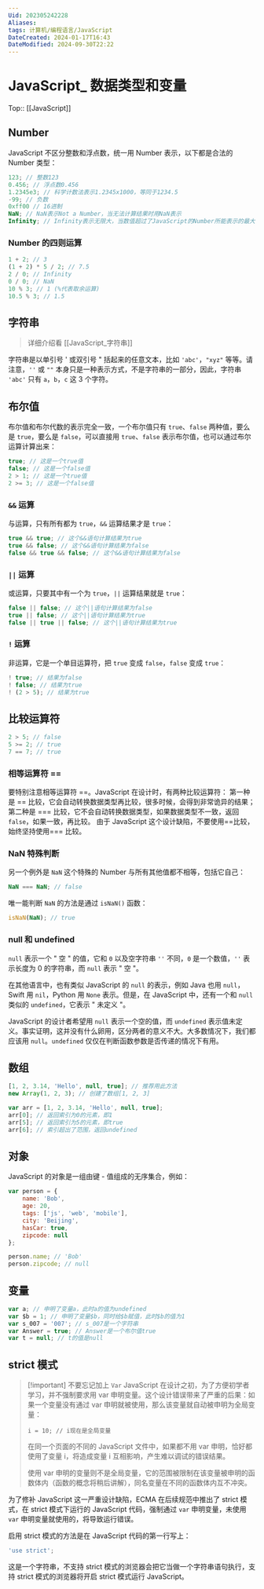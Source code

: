 ```yaml
---
Uid: 202305242228
Aliases: 
tags: 计算机/编程语言/JavaScript 
DateCreated: 2024-01-17T16:43
DateModified: 2024-09-30T22:22
---
```

# JavaScript_ 数据类型和变量

Top:: [[JavaScript]]

## Number

JavaScript 不区分整数和浮点数，统一用 Number 表示，以下都是合法的 Number 类型：

```js
123; // 整数123
0.456; // 浮点数0.456
1.2345e3; // 科学计数法表示1.2345x1000，等同于1234.5
-99; // 负数
0xff00 // 16进制
NaN; // NaN表示Not a Number，当无法计算结果时用NaN表示
Infinity; // Infinity表示无限大，当数值超过了JavaScript的Number所能表示的最大值时，就表示为Infinity
```

### Number 的四则运算

```js
1 + 2; // 3
(1 + 2) * 5 / 2; // 7.5
2 / 0; // Infinity
0 / 0; // NaN
10 % 3; // 1 (%代表取余运算)
10.5 % 3; // 1.5
```

## 字符串

> 详细介绍看 [[JavaScript_字符串]]

字符串是以单引号 ' 或双引号 " 括起来的任意文本，比如 `'abc'`，`"xyz"` 等等。请注意，`''` 或 `""` 本身只是一种表示方式，不是字符串的一部分，因此，字符串 `'abc'` 只有 `a`，`b`，`c` 这 3 个字符。

## 布尔值

布尔值和布尔代数的表示完全一致，一个布尔值只有 `true`、`false` 两种值，要么是 `true`，要么是 `false`，可以直接用 `true`、`false` 表示布尔值，也可以通过布尔运算计算出来：

```js
true; // 这是一个true值
false; // 这是一个false值
2 > 1; // 这是一个true值
2 >= 3; // 这是一个false值
```

### `&&` 运算

与运算，只有所有都为 `true`，`&&` 运算结果才是 `true`：

```js
true && true; // 这个&&语句计算结果为true
true && false; // 这个&&语句计算结果为false
false && true && false; // 这个&&语句计算结果为false
```

### `||` 运算

或运算，只要其中有一个为 `true`，`||` 运算结果就是 `true`：

```js
false || false; // 这个||语句计算结果为false
true || false; // 这个||语句计算结果为true
false || true || false; // 这个||语句计算结果为true
```

### `!` 运算

非运算，它是一个单目运算符，把 `true` 变成 `false`，`false` 变成 `true`：

```js
! true; // 结果为false
! false; // 结果为true
! (2 > 5); // 结果为true
```

## 比较运算符

```js
2 > 5; // false
5 >= 2; // true
7 == 7; // true
```

### 相等运算符 ==

要特别注意相等运算符 \==。JavaScript 在设计时，有两种比较运算符：
第一种是 \== 比较，它会自动转换数据类型再比较，很多时候，会得到非常诡异的结果；
第二种是 \=\== 比较，它不会自动转换数据类型，如果数据类型不一致，返回 `false`，如果一致，再比较。
由于 JavaScript 这个设计缺陷，不要使用\==比较，始终坚持使用\=\== 比较。

### NaN 特殊判断

另一个例外是 `NaN` 这个特殊的 Number 与所有其他值都不相等，包括它自己：

```js
NaN === NaN; // false
```

唯一能判断 `NaN` 的方法是通过 `isNaN()` 函数：

```js
isNaN(NaN); // true
```

### null 和 undefined

`null` 表示一个 " 空 " 的值，它和 `0` 以及空字符串 `''` 不同，`0` 是一个数值，`''` 表示长度为 0 的字符串，而 `null` 表示 " 空 "。

在其他语言中，也有类似 JavaScript 的 `null` 的表示，例如 Java 也用 `null`，Swift 用 `nil`，Python 用 `None` 表示。但是，在 JavaScript 中，还有一个和 `null` 类似的 `undefined`，它表示 " 未定义 "。

JavaScript 的设计者希望用 `null` 表示一个空的值，而 `undefined` 表示值未定义。事实证明，这并没有什么卵用，区分两者的意义不大。大多数情况下，我们都应该用 `null`。`undefined` 仅仅在判断函数参数是否传递的情况下有用。

## 数组

```js
[1, 2, 3.14, 'Hello', null, true]; // 推荐用此方法
new Array(1, 2, 3); // 创建了数组[1, 2, 3]
```

```js
var arr = [1, 2, 3.14, 'Hello', null, true];
arr[0]; // 返回索引为0的元素，即1
arr[5]; // 返回索引为5的元素，即true
arr[6]; // 索引超出了范围，返回undefined
```

## 对象

JavaScript 的对象是一组由键 - 值组成的无序集合，例如：

```js
var person = {
    name: 'Bob',
    age: 20,
    tags: ['js', 'web', 'mobile'],
    city: 'Beijing',
    hasCar: true,
    zipcode: null
};

person.name; // 'Bob'
person.zipcode; // null
```

## 变量

```js
var a; // 申明了变量a，此时a的值为undefined
var $b = 1; // 申明了变量$b，同时给$b赋值，此时$b的值为1
var s_007 = '007'; // s_007是一个字符串
var Answer = true; // Answer是一个布尔值true
var t = null; // t的值是null
```

## strict 模式

> [!important] 不要忘记加上 `Var`
> JavaScript 在设计之初，为了方便初学者学习，并不强制要求用 var 申明变量。这个设计错误带来了严重的后果：如果一个变量没有通过 var 申明就被使用，那么该变量就自动被申明为全局变量：
>
> `i = 10; // i现在是全局变量`
>
> 在同一个页面的不同的 JavaScript 文件中，如果都不用 var 申明，恰好都使用了变量 i，将造成变量 i 互相影响，产生难以调试的错误结果。
>
> 使用 var 申明的变量则不是全局变量，它的范围被限制在该变量被申明的函数体内（函数的概念将稍后讲解），同名变量在不同的函数体内互不冲突。

为了修补 JavaScript 这一严重设计缺陷，ECMA 在后续规范中推出了 strict 模式，在 strict 模式下运行的 JavaScript 代码，强制通过 `var` 申明变量，未使用 `var` 申明变量就使用的，将导致运行错误。

启用 strict 模式的方法是在 JavaScript 代码的第一行写上：

```js
'use strict';
```

这是一个字符串，不支持 strict 模式的浏览器会把它当做一个字符串语句执行，支持 strict 模式的浏览器将开启 strict 模式运行 JavaScript。
